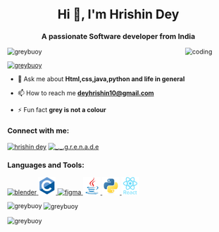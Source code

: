 <h1 align="center">Hi 👋, I'm Hrishin Dey</h1>
<h3 align="center">A passionate Software developer from India</h3>
<img align="right" alt= "coding" width="100" src= "https://dribbble.com/shots/16787618-Typing-guy-animation-2d-character-animation-Gif-animation">

<p align="left"> <img src="https://komarev.com/ghpvc/?username=greybuoy&label=Profile%20views&color=0e75b6&style=flat" alt="greybuoy" /> </p>

<p align="left"> <a href="https://github.com/ryo-ma/github-profile-trophy"><img src="https://github-profile-trophy.vercel.app/?username=greybuoy" alt="greybuoy" /></a> </p>

- 💬 Ask me about **Html,css,java,python and life in general**

- 📫 How to reach me **deyhrishin10@gmail.com**

- ⚡ Fun fact **grey is not a colour**

<h3 align="left">Connect with me:</h3>
<p align="left">
<a href="https://fb.com/hrishin dey" target="blank"><img align="center" src="https://raw.githubusercontent.com/rahuldkjain/github-profile-readme-generator/master/src/images/icons/Social/facebook.svg" alt="hrishin dey" height="30" width="40" /></a>
<a href="https://instagram.com/_._.g.r.e.n.a.d.e" target="blank"><img align="center" src="https://raw.githubusercontent.com/rahuldkjain/github-profile-readme-generator/master/src/images/icons/Social/instagram.svg" alt="_._.g.r.e.n.a.d.e" height="30" width="40" /></a>
</p>

<h3 align="left">Languages and Tools:</h3>
<p align="left"> <a href="https://www.blender.org/" target="_blank" rel="noreferrer"> <img src="https://download.blender.org/branding/community/blender_community_badge_white.svg" alt="blender" width="40" height="40"/> </a> <a href="https://www.cprogramming.com/" target="_blank" rel="noreferrer"> <img src="https://raw.githubusercontent.com/devicons/devicon/master/icons/c/c-original.svg" alt="c" width="40" height="40"/> </a> <a href="https://www.figma.com/" target="_blank" rel="noreferrer"> <img src="https://www.vectorlogo.zone/logos/figma/figma-icon.svg" alt="figma" width="40" height="40"/> </a> <a href="https://www.java.com" target="_blank" rel="noreferrer"> <img src="https://raw.githubusercontent.com/devicons/devicon/master/icons/java/java-original.svg" alt="java" width="40" height="40"/> </a> <a href="https://www.python.org" target="_blank" rel="noreferrer"> <img src="https://raw.githubusercontent.com/devicons/devicon/master/icons/python/python-original.svg" alt="python" width="40" height="40"/> </a> <a href="https://reactjs.org/" target="_blank" rel="noreferrer"> <img src="https://raw.githubusercontent.com/devicons/devicon/master/icons/react/react-original-wordmark.svg" alt="react" width="40" height="40"/> </a> </p>

<p><img align="left" src="https://github-readme-stats.vercel.app/api/top-langs?username=greybuoy&show_icons=true&locale=en&layout=compact" alt="greybuoy" /></p>

<p>&nbsp;<img align="center" src="https://github-readme-stats.vercel.app/api?username=greybuoy&show_icons=true&locale=en" alt="greybuoy" /></p>

<p><img align="center" src="https://github-readme-streak-stats.herokuapp.com/?user=greybuoy&" alt="greybuoy" /></p>


